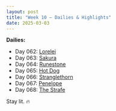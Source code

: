 ```yaml
---
layout: post
title: "Week 10 – Dailies & Highlights"
date: 2025-03-03
---
```


**Dailies:**
- Day 062: [Lorelei](https://x.com/Trevorion/status/1896514636088058223)
- Day 063: [Sakura](https://x.com/Trevorion/status/1896850400495767636)
- Day 064: [Runestone](https://x.com/Trevorion/status/1897136726017233274)
- Day 065: [Hot Dog](https://x.com/Trevorion/status/1897629485588996160)
- Day 066: [Stranglethorn](https://x.com/Trevorion/status/1897922117431112066)
- Day 067: [Penelope](https://x.com/Trevorion/status/1898254875437228434)
- Day 068: [The Strafe](https://x.com/Trevorion/status/1898597965679165901)

Stay lit. 🔥
